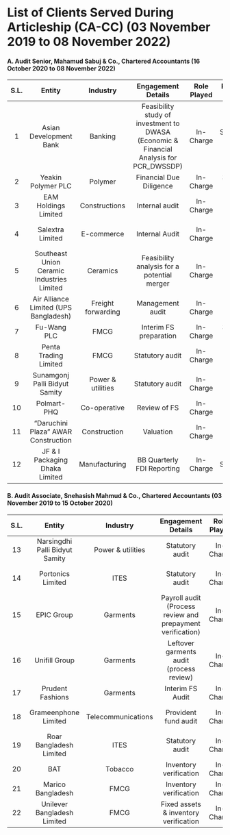 # List of Clients Served During Articleship (CA-CC) (03 November 2019 to 08 November 2022)
#### A. Audit Senior, Mahamud Sabuj & Co., Chartered Accountants **(16 October 2020 to 08 November 2022**)
|S.L.|Entity|Industry|Engagement Details|Role Played|Reporting Period|
|:-----:|:--------:|:----------------:|:-----------:|:------------:|:--------------:|
|1|Asian Development Bank|Banking|Feasibility study of investment to DWASA (Economic & Financial Analysis for PCR_DWSSDP)|In-Charge|September 2021|
|2|Yeakin Polymer PLC|Polymer|Financial Due Diligence|In-Charge|31 March 2022|
|3|EAM Holdings Limited|Constructions|Internal audit|In-Charge|Project based|
|4|Salextra Limited|E-commerce|Internal Audit|In-Charge|30 June 2020 & 2021|
|5|Southeast Union Ceramic Industries Limited|Ceramics|Feasibility analysis for a potential merger|In-Charge|30 June 2021|
|6|Air Alliance Limited (UPS Bangladesh)|Freight forwarding|Management audit|In-Charge|30 June 2021|
|7|Fu-Wang PLC|FMCG|Interim FS preparation|In-Charge|31 March 2022|
|8|Penta Trading Limited|FMCG|Statutory audit|In-Charge|30 June 2021|
|9|Sunamgonj Palli Bidyut Samity|Power & utilities|Statutory audit|In-Charge|30 June 2022|
|10|Polmart-PHQ|Co-operative|Review of FS|In-Charge|30 June 2022|
|11|“Daruchini Plaza” AWAR Construction|Construction|Valuation|In-Charge|N/A|
|12|JF & I Packaging Dhaka Limited|Manufacturing|BB Quarterly FDI Reporting|In-Charge|30 September 2022|
#### B. Audit Associate, Snehasish Mahmud & Co., Chartered Accountants **(03 November 2019 to 15 October 2020)**
|S.L.|Entity|Industry|Engagement Details|Role Played|Reporting Period|
|:-----:|:--------:|:----------------:|:-----------:|:------------:|:--------------:|
|13|Narsingdhi Palli Bidyut Samity|Power & utilities|Statutory audit|In-Charge|30 June 2019|
|14|Portonics Limited|ITES|Statutory audit|In-Charge|30 June 2019, & 2020|
|15|EPIC Group|Garments|Payroll audit (Process review and prepayment verification)|In-Charge|October 2019 to March 2020|
|16|Unifill Group|Garments|Leftover garments audit (process review)|In-Charge|31 December 2019|
|17|Prudent Fashions|Garments|Interim FS Audit|In-Charge|30 June 2020|
|18|Grameenphone Limited|Telecommunications|Provident fund audit|In-Charge|31 December 2019|
|19|Roar Bangladesh Limited|ITES|Statutory audit|In-Charge|30 June 2020|
|20|BAT|Tobacco|Inventory verification|In-Charge|Monthly|
|21|Marico Bangladesh|FMCG|Inventory verification|In-Charge|Monthly|
|22|Unilever Bangladesh Limited|FMCG|Fixed assets & inventory verification|In-Charge|Monthly|

